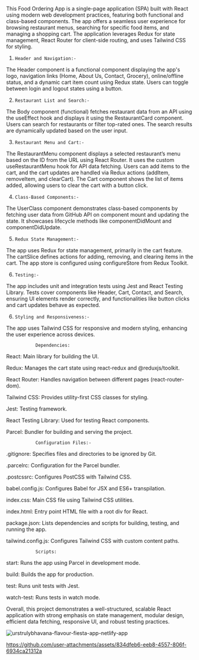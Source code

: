 This Food Ordering App is a single-page application (SPA) built with React using modern web development practices, featuring both functional and class-based components. The app offers a seamless user experience for browsing restaurant menus, searching for specific food items, and managing a shopping cart. 
The application leverages Redux for state management, React Router for client-side routing, and uses Tailwind CSS for styling.

1.     Header and Navigation:-

The Header component is a functional component displaying the app's logo, navigation links (Home, About Us, Contact, Grocery), online/offline status, and a dynamic cart item count using Redux state. Users can toggle between login and logout states using a button.

2.     Restaurant List and Search:-

The Body component (functional) fetches restaurant data from an API using the useEffect hook and displays it using the RestaurantCard component. Users can search for restaurants or filter top-rated ones. The search results are dynamically updated based on the user input.

3.     Restaurant Menu and Cart:-

The RestaurantMenu component displays a selected restaurant’s menu based on the ID from the URL using React Router. It uses the custom useRestaurantMenu hook for API data fetching. Users can add items to the cart, and the cart updates are handled via Redux actions (addItem, removeItem, and clearCart). The Cart component shows the list of items added, allowing users to clear the cart with a button click.

4.     Class-Based Components:-

The UserClass component demonstrates class-based components by fetching user data from GitHub API on component mount and updating the state. It showcases lifecycle methods like componentDidMount and componentDidUpdate.

5.     Redux State Management:-

The app uses Redux for state management, primarily in the cart feature. The cartSlice defines actions for adding, removing, and clearing items in the cart. The app store is configured using configureStore from Redux Toolkit.

6.     Testing:-

The app includes unit and integration tests using Jest and React Testing Library. Tests cover components like Header, Cart, Contact, and Search, ensuring UI elements render correctly, and functionalities like button clicks and cart updates behave as expected.

6.     Styling and Responsiveness:-

The app uses Tailwind CSS for responsive and modern styling, enhancing the user experience across devices.


               Dependencies:

React: Main library for building the UI.

Redux: Manages the cart state using react-redux and @reduxjs/toolkit.

React Router: Handles navigation between different pages (react-router-dom).

Tailwind CSS: Provides utility-first CSS classes for styling.

Jest: Testing framework.

React Testing Library: Used for testing React components.

Parcel: Bundler for building and serving the project.


               Configuration Files:-

.gitignore:  Specifies files and directories to be ignored by Git.

.parcelrc:   Configuration for the Parcel bundler.

.postcssrc:  Configures PostCSS with Tailwind CSS.

babel.config.js:  Configures Babel for JSX and ES6+ transpilation.

index.css:   Main CSS file using Tailwind CSS utilities.

index.html:   Entry point HTML file with a root div for React.

package.json:  Lists dependencies and scripts for building, testing, and running the app.

tailwind.config.js:  Configures Tailwind CSS with custom content paths.
               


               Scripts:
               
start: Runs the app using Parcel in development mode.

build: Builds the app for production.

test: Runs unit tests with Jest.

watch-test: Runs tests in watch mode.

Overall, this project demonstrates a well-structured, scalable React application with strong emphasis on state management, modular design, efficient data fetching, responsive UI, and robust testing practices.





![urstrulybhavana-flavour-fiesta-app-netlify-app](https://github.com/user-attachments/assets/79945122-2509-4d3a-8f47-6d8aa833bb8b)



https://github.com/user-attachments/assets/834dfeb6-eeb8-4557-806f-6934ca21312a




